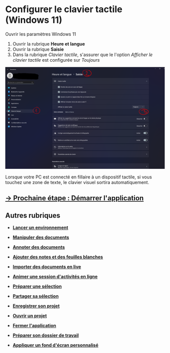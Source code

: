 # Configurer le clavier tactile (Windows 11)

Ouvrir les paramètres Windows 11

1. Ouvrir la rubrique **Heure et langue**
2. Ouvrir la rubrique **Saisie**
3. Dans la rubrique *Clavier tactile*, s'assurer que le l'option *Afficher le clavier tactile* est configurée sur *Toujours*

![settings](./media/clavier-tactile.png)

Lorsque votre PC est connecté en fillaire à un dispositif tactile, si vous touchez une zone de texte, le clavier visuel sortira automatiquement.

## [&rarr; Prochaine étape : Démarrer l'application](./start-app.md)

## Autres rubriques
* [**Lancer un environnement**](./new-universe.md)
* [**Manipuler des documents**](./manipulate-doc.md)
* [**Annoter des documents**](./annotate.md)
* [**Ajouter des notes et des feuilles blanches**](./add-notes.md)
* [**Importer des documents en live**](./import-docs.md)
* [**Animer une session d'activités en ligne**](./companion.md)
* [**Préparer une sélection**](./prepare-selection.md)
* [**Partager sa sélection**](./share-selection.md)
* [**Enregistrer son projet**](./save-project.md)
* [**Ouvrir un projet**](./open-project.md)
* [**Fermer l'application**](./close-app.md)

* [**Préparer son dossier de travail**](./prepare-content.md)
* [**Appliquer un fond d'écran personnalisé**](./change-background.md)